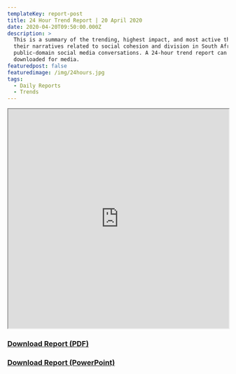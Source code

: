```yaml
---
templateKey: report-post
title: 24 Hour Trend Report | 20 April 2020
date: 2020-04-20T09:50:00.000Z
description: >
  This is a summary of the trending, highest impact, and most active themes and
  their narratives related to social cohesion and division in South African
  public-domain social media conversations. A 24-hour trend report can be
  downloaded for media.
featuredpost: false
featuredimage: /img/24hours.jpg
tags:
  - Daily Reports
  - Trends
---
```

<iframe src="https://drive.google.com/file/d/1Zk-iLQ_oiD5Dr0cEQ1RIbElrcS0irO9o/preview" width="100%" height="500"></iframe>
<br> <a href="https://drive.google.com/u/0/uc?id=1Zk-iLQ_oiD5Dr0cEQ1RIbElrcS0irO9o&export=download" target="blank"><h3><strong>Download Report (PDF)</h3></strong></a><a href="https://docs.google.com/presentation/d/1RobrMe4tNZoXCxsVaIkZ-sv2zAfEv072MmskLNeXcaE/edit?usp=sharing" target="blank"><h3><strong>Download Report (PowerPoint)</h3></strong></a>